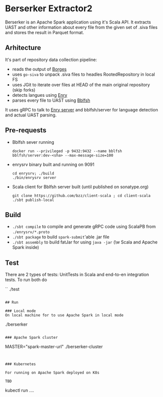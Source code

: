 # Berserker Extractor2

Berserker is an Apache Spark application using it's Scala API.
It extracts UAST and other information about every file from the given set of .siva files and stores the result in Parquet format.


## Arhitecture

It's part of repository data collection pipeline:
 - reads the output of [Borges](https://github.com/src-d/borges)
 - uses `go-siva` to unpack .siva files to headles RootedRepository in local FS
 - uses JGit to iterate over files at HEAD of the main original repository (skip forks)
 - detects langues using [Enry](https://github.com/src-d/enry/)
 - parses every file to UAST using [Bblfsh](https://github.com/bblfsh/server)

It uses gRPC to talk to [Enry server](./enrysrv) and bblfsh/server for language detection and actual UAST parsing.


## Pre-requests
 - Bblfsh sever running
   ```
   docker run --privileged -p 9432:9432 --name bblfsh bblfsh/server:dev-<sha> --max-message-size=100
   ```
 - enrysrv binary built and running on 9091
   ```
   cd enrysrv; ./build
   ./bin/enrysrv server
   ```
 - Scala client for Bblfsh server built (until published on sonatype.org)
   ```
   git clone https://github.com/bzz/client-scala ; cd client-scala
   ./sbt publish-local
   ```

## Build

 - `./sbt compile` to compile and generate gRPC code using ScalaPB from `./enrysrv/*.proto`
 - `./sbt package` to build `spark-submit`'able .jar file
 - `./sbt assembly` to build fatJar for using `java -jar` (\w Scala and Apache Spark inside)

## Test
There are 2 types of tests: UnitTests in Scala and end-to-en integration tests. To run both do

``
./test
```

## Run

### Local mode
On local machine for to use Apache Spark in local mode
```
./berserker
```

### Apache Spark cluster

```
MASTER="spark-master-url" ./berserker-cluster
```


### Kubernetes 

For running on Apache Spark deployed on K8s

TBD

```
kubectl run ....
```
